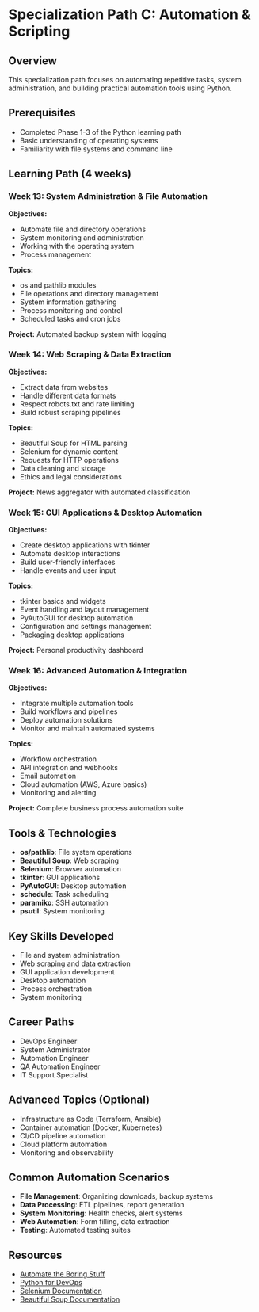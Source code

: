 # Specialization Path C: Automation & Scripting

## Overview
This specialization path focuses on automating repetitive tasks, system administration, and building practical automation tools using Python.

## Prerequisites
- Completed Phase 1-3 of the Python learning path
- Basic understanding of operating systems
- Familiarity with file systems and command line

## Learning Path (4 weeks)

### Week 13: System Administration & File Automation
**Objectives:**
- Automate file and directory operations
- System monitoring and administration
- Working with the operating system
- Process management

**Topics:**
- os and pathlib modules
- File operations and directory management
- System information gathering
- Process monitoring and control
- Scheduled tasks and cron jobs

**Project:** Automated backup system with logging

### Week 14: Web Scraping & Data Extraction
**Objectives:**
- Extract data from websites
- Handle different data formats
- Respect robots.txt and rate limiting
- Build robust scraping pipelines

**Topics:**
- Beautiful Soup for HTML parsing
- Selenium for dynamic content
- Requests for HTTP operations
- Data cleaning and storage
- Ethics and legal considerations

**Project:** News aggregator with automated classification

### Week 15: GUI Applications & Desktop Automation
**Objectives:**
- Create desktop applications with tkinter
- Automate desktop interactions
- Build user-friendly interfaces
- Handle events and user input

**Topics:**
- tkinter basics and widgets
- Event handling and layout management
- PyAutoGUI for desktop automation
- Configuration and settings management
- Packaging desktop applications

**Project:** Personal productivity dashboard

### Week 16: Advanced Automation & Integration
**Objectives:**
- Integrate multiple automation tools
- Build workflows and pipelines
- Deploy automation solutions
- Monitor and maintain automated systems

**Topics:**
- Workflow orchestration
- API integration and webhooks
- Email automation
- Cloud automation (AWS, Azure basics)
- Monitoring and alerting

**Project:** Complete business process automation suite

## Tools & Technologies
- **os/pathlib**: File system operations
- **Beautiful Soup**: Web scraping
- **Selenium**: Browser automation
- **tkinter**: GUI applications
- **PyAutoGUI**: Desktop automation
- **schedule**: Task scheduling
- **paramiko**: SSH automation
- **psutil**: System monitoring

## Key Skills Developed
- File and system administration
- Web scraping and data extraction
- GUI application development
- Desktop automation
- Process orchestration
- System monitoring

## Career Paths
- DevOps Engineer
- System Administrator
- Automation Engineer
- QA Automation Engineer
- IT Support Specialist

## Advanced Topics (Optional)
- Infrastructure as Code (Terraform, Ansible)
- Container automation (Docker, Kubernetes)
- CI/CD pipeline automation
- Cloud platform automation
- Monitoring and observability

## Common Automation Scenarios
- **File Management**: Organizing downloads, backup systems
- **Data Processing**: ETL pipelines, report generation
- **System Monitoring**: Health checks, alert systems
- **Web Automation**: Form filling, data extraction
- **Testing**: Automated testing suites

## Resources
- [Automate the Boring Stuff](https://automatetheboringstuff.com/)
- [Python for DevOps](https://www.oreilly.com/library/view/python-for-devops/9781492057680/)
- [Selenium Documentation](https://selenium.dev/documentation/)
- [Beautiful Soup Documentation](https://www.crummy.com/software/BeautifulSoup/bs4/doc/)
